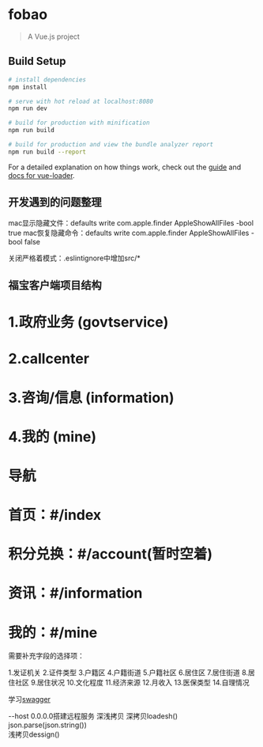 # fobao

> A Vue.js project

## Build Setup

``` bash
# install dependencies
npm install

# serve with hot reload at localhost:8080
npm run dev

# build for production with minification
npm run build

# build for production and view the bundle analyzer report
npm run build --report
```

For a detailed explanation on how things work, check out the [guide](http://vuejs-templates.github.io/webpack/) and [docs for vue-loader](http://vuejs.github.io/vue-loader).

## 开发遇到的问题整理
  
mac显示隐藏文件：defaults write com.apple.finder AppleShowAllFiles -bool true
mac恢复隐藏命令：defaults write com.apple.finder AppleShowAllFiles -bool false

关闭严格着模式：.eslintignore中增加src/*

## 福宝客户端项目结构

# 1.政府业务 (govtservice)
 
# 2.callcenter

# 3.咨询/信息 (information)

# 4.我的 (mine)


# 导航
# 首页：#/index
# 积分兑换：#/account(暂时空着)
# 资讯：#/information
# 我的：#/mine 

需要补充字段的选择项：

1.发证机关
2.证件类型
3.户籍区
4.户籍街道
5.户籍社区
6.居住区
7.居住街道
8.居住社区
9.居住状况
10.文化程度
11.经济来源
12.月收入
13.医保类型
14.自理情况
 
 
 学习[swagger](http://lubanapi.kabuzhu.com/ui/dist/#/yunpeng/post_api_ali_pay_alpay)

 --host 0.0.0.0搭建远程服务
 深浅拷贝
 深拷贝loadesh()  json.parse(json.string())	
 浅拷贝dessign()